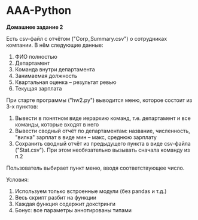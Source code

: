 # AAA-Python
**Домашнее задание 2**

Есть csv-файл с отчётом ("Corp_Summary.csv") о сотрудниках компании. В нём следующие данные:

1) ФИО полностью
2) Департамент
3) Команда внутри департамента
4) Занимаемая должность
5) Квартальная оценка – результат ревью
6) Текущая зарплата

При старте программы ("hw2.py") выводится меню, которое состоит из 3-х пунктов:

1) Вывести в понятном виде иерархию команд, т.е. департамент и все команды, которые входят в него
2) Вывести сводный отчёт по департаментам: название, численность, "вилка" зарплат в виде мин – макс, среднюю зарплату
3) Сохранить сводный отчёт из предыдущего пункта в виде csv-файла ("Stat.csv"). При этом необязательно вызывать сначала команду из п.2

Пользователь выбирает пункт меню, вводя соответствующее число.

Условия:

1) Используем только встроенные модули (без pandas и т.д.)
2) Весь скрипт разбит на функции
3) Каждая функция содержит докстринги
4) Бонус: все параметры аннотированы типами
